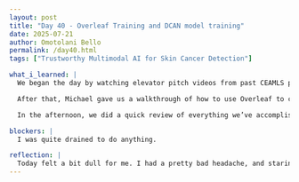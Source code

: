 ```yaml
---
layout: post
title: "Day 40 - Overleaf Training and DCAN model training"
date: 2025-07-21
author: Omotolani Bello
permalink: /day40.html
tags: ["Trustworthy Multimodal AI for Skin Cancer Detection"]

what_i_learned: |
  We began the day by watching elevator pitch videos from past CEAMLS participants. It was inspiring to see how they presented their work in such a concise and confident manner. Dr. Mack also addressed us and gave important guidance on how our final research paper should look and what key elements it must include.

  After that, Michael gave us a walkthrough of how to use Overleaf to collaboratively write and format our research paper. He showed us how to use the IEEE bibliography style, organize our references, and divide up the paper into sections for different team members to work on—without causing versioning issues or confusion.

  In the afternoon, we did a quick review of everything we’ve accomplished so far, which was a nice reminder of how far we’ve come. Then, we started training our dataset using the DCAN model. We were also moved to a larger workspace upstairs, which gave us a bit more room to breathe and work comfortably.

blockers: |
  I was quite drained to do anything.

reflection: |
  Today felt a bit dull for me. I had a pretty bad headache, and staring at the code we were working on made it even harder to stay focused. I honestly lost the motivation to do much at some point. Despite that, we still managed to make some progress—we did some research and covered a small part of the training technique. It wasn't a big leap, but it was something, and I'm hopeful that tomorrow will be better.
---
```

